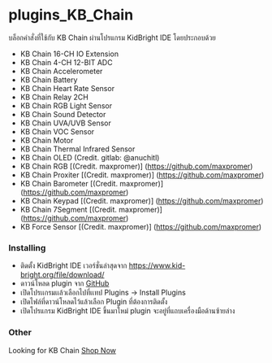 # plugins_KB_Chain 
บล็อกคำสั่งที่ใช้กับ KB Chain ผ่านโปรแกรม KidBright IDE โดยประกอบด้วย
  * KB Chain 16-CH IO Extension
  * KB Chain 4-CH 12-BIT ADC
  * KB Chain Accelerometer
  * KB Chain Battery
  * KB Chain Heart Rate Sensor
  * KB Chain Relay 2CH
  * KB Chain RGB Light Sensor
  * KB Chain Sound Detector
  * KB Chain UVA/UVB Sensor
  * KB Chain VOC Sensor
  * KB Chain Motor
  * KB Chain Thermal Infrared Sensor
  * KB Chain OLED (Credit. gitlab: @anuchitl)
  * KB Chain RGB [(Credit. maxpromer)] (https://github.com/maxpromer)
  * KB Chain Proxiter [(Credit. maxpromer)] (https://github.com/maxpromer)
  * KB Chain Barometer [(Credit. maxpromer)] (https://github.com/maxpromer)
  * KB Chain Keypad [(Credit. maxpromer)] (https://github.com/maxpromer)
  * KB Chain 7Segment [(Credit. maxpromer)] (https://github.com/maxpromer)
  * KB Force Sensor [(Credit. maxpromer)] (https://github.com/maxpromer)


### Installing
* ติดตั้ง KidBright IDE เวอร์ชั่นล่าสุดจาก https://www.kid-bright.org/file/download/
* ดาวน์โหลด plugin จาก [GitHub](https://github.com/gravitech-engineer/Plugins_KB_Chain)
* เปิดโปรเเกรมเเล้วเลือกไปที่เเทป Plugins -> Install Plugins 
* เปิดไฟล์ที่ดาวน์โหลดไว้แล้วเลือก Plugin ที่ต้องการติดตั้ง
* เปิดโปรแกรม KidBright IDE ขึ้นมาใหม่ plugin จะอยู่ที่แถบเครื่องมือด้านซ้ายล่าง


     
### Other 

Looking for KB Chain [Shop Now](https://www.kidbright.io/shop)
